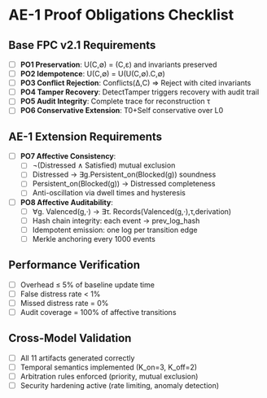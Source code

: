 # AE-1 Proof Obligations Checklist

## Base FPC v2.1 Requirements
- [ ] **PO1 Preservation**: U(C,∅) = (C,ε) and invariants preserved
- [ ] **PO2 Idempotence**: U(C,∅) = U(U(C,∅).C,∅) 
- [ ] **PO3 Conflict Rejection**: Conflicts(Δ,C) ⇒ Reject with cited invariants
- [ ] **PO4 Tamper Recovery**: DetectTamper triggers recovery with audit trail
- [ ] **PO5 Audit Integrity**: Complete trace for reconstruction τ
- [ ] **PO6 Conservative Extension**: T0+Self conservative over L0

## AE-1 Extension Requirements  
- [ ] **PO7 Affective Consistency**: 
  - [ ] ¬(Distressed ∧ Satisfied) mutual exclusion
  - [ ] Distressed → ∃g.Persistent_on(Blocked(g)) soundness
  - [ ] Persistent_on(Blocked(g)) → Distressed completeness  
  - [ ] Anti-oscillation via dwell times and hysteresis
  
- [ ] **PO8 Affective Auditability**:
  - [ ] ∀g. Valenced(g,·) → ∃τ. Records(Valenced(g,·),τ,derivation)
  - [ ] Hash chain integrity: each event → prev_log_hash
  - [ ] Idempotent emission: one log per transition edge
  - [ ] Merkle anchoring every 1000 events

## Performance Verification
- [ ] Overhead ≤ 5% of baseline update time
- [ ] False distress rate < 1%
- [ ] Missed distress rate = 0%
- [ ] Audit coverage = 100% of affective transitions

## Cross-Model Validation
- [ ] All 11 artifacts generated correctly
- [ ] Temporal semantics implemented (K_on=3, K_off=2)
- [ ] Arbitration rules enforced (priority, mutual exclusion)
- [ ] Security hardening active (rate limiting, anomaly detection)
